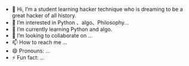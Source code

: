 - 👋 Hi, I’m a student learning hacker technique who is dreaming to be a great hacker of all history.
- 👀 I’m interested in Python 、algo、Philosophy...
- 🌱 I’m currently learning Python and algo.
- 💞️ I’m looking to collaborate on ...
- 📫 How to reach me ...
- 😄 Pronouns: ...
- ⚡ Fun fact: ...

<!---
idealistichacker/idealistichacker is a ✨ special ✨ repository because its `README.md` (this file) appears on your GitHub profile.
You can click the Preview link to take a look at your changes.
--->
